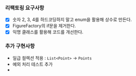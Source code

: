 ### 리팩토링 요구사항

- [x] 숫자 2, 3, 4를 하드코딩하지 말고 enum을 활용해 상수로 만든다.
- [x] FigureFactory의 if문을 제거한다.
- [x] 익명 클래스를 활용해 코드를 개선한다.

### 추가 구현사항

- 일급 컬렉션 적용 : `List<Point>` -> `Points`
- 예외 처리 테스트 추가
- 
